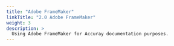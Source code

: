 ```yaml
---
title: "Adobe FrameMaker"
linkTitle: "2.0 Adobe FrameMaker"
weight: 3
description: >
  Using Adobe FrameMaker for Accuray documentation purposes.
---
```

